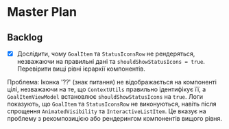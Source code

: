 # Master Plan

## Backlog

- [x] Дослідити, чому `GoalItem` та `StatusIconsRow` не рендеряться, незважаючи на правильні дані та `shouldShowStatusIcons = true`. Перевірити вищі рівні ієрархії компонентів.

Проблема: Іконка '??' (знак питання) не відображається на компоненті цілі, незважаючи на те, що `ContextUtils` правильно ідентифікує її, а `GoalItemViewModel` встановлює `shouldShowStatusIcons` на `true`. Логи показують, що `GoalItem` та `StatusIconsRow` не виконуються, навіть після спрощення `AnimatedVisibility` та `InteractiveListItem`. Це вказує на проблему з рекомпозицією або рендерингом компонентів вищого рівня.
